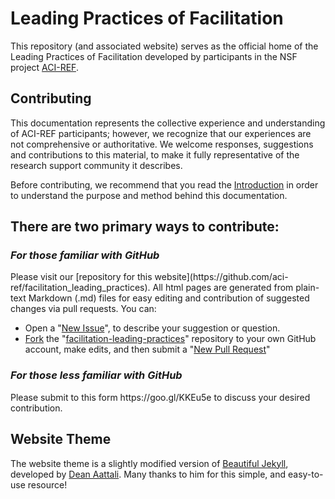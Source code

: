 # Leading Practices of Facilitation

This repository (and associated website) serves as the official home of the 
Leading Practices of Facilitation developed by participants in the NSF project 
[ACI-REF](http://www.aciref.org).  

## Contributing

This documentation represents the collective experience and understanding 
of ACI-REF participants; however, we recognize that our experiences are 
not comprehensive or authoritative. We welcome responses, suggestions and 
contributions to this material, to make it fully representative of the 
research support community it describes.  

Before contributing, we recommend that 
you read the [Introduction](http://aci-ref.github.io/facilitation_leading_practices/introduction) in 
order to understand the purpose and method behind this documentation.  

<h2>There are two primary ways to contribute:</h2> 

<h3><i>For those familiar with GitHub</i></h3>
Please visit our [repository for this website](https://github.com/aci-ref/facilitation_leading_practices). 
All html pages are generated from plain-text Markdown (.md) files for easy editing and 
contribution of suggested changes via pull requests. You can:

* Open a "[New Issue](https://help.github.com/articles/creating-an-issue/)", to describe your suggestion or question. 
* [Fork](https://help.github.com/articles/fork-a-repo/) the "[facilitation-leading-practices](https://github.com/aci-ref/facilitation_leading_practices)" repository to your own GitHub account, make edits, and then submit a "[New Pull Request](https://github.com/aci-ref/facilitation_leading_practices/pulls)"

<h3><i>For those less familiar with GitHub</i></h3>
Please submit to this form https://goo.gl/KKEu5e to discuss your 
desired contribution. 

## Website Theme

The website theme is a slightly modified version 
of [Beautiful Jekyll](https://github.com/daattali/beautiful-jekyll), 
developed by [Dean Aattali](http://deanattali.com/).  Many thanks to him 
for this simple, and easy-to-use resource!  

